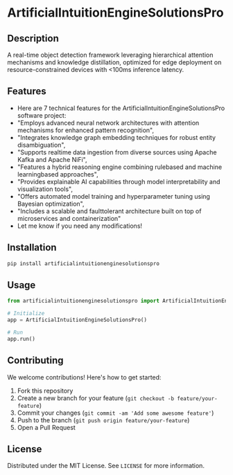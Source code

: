 # ArtificialIntuitionEngineSolutionsPro

## Description

A real-time object detection framework leveraging hierarchical attention mechanisms and knowledge distillation, optimized for edge deployment on resource-constrained devices with <100ms inference latency.

## Features

- Here are 7 technical features for the ArtificialIntuitionEngineSolutionsPro software project:
- "Employs advanced neural network architectures with attention mechanisms for enhanced pattern recognition",
- "Integrates knowledge graph embedding techniques for robust entity disambiguation",
- "Supports realtime data ingestion from diverse sources using Apache Kafka and Apache NiFi",
- "Features a hybrid reasoning engine combining rulebased and machine learningbased approaches",
- "Provides explainable AI capabilities through model interpretability and visualization tools",
- "Offers automated model training and hyperparameter tuning using Bayesian optimization",
- "Includes a scalable and faulttolerant architecture built on top of microservices and containerization"
- Let me know if you need any modifications!
## Installation

```bash
pip install artificialintuitionenginesolutionspro
```

## Usage

```python
from artificialintuitionenginesolutionspro import ArtificialIntuitionEngineSolutionsPro

# Initialize
app = ArtificialIntuitionEngineSolutionsPro()

# Run
app.run()
```

## Contributing

We welcome contributions! Here's how to get started:

1. Fork this repository
2. Create a new branch for your feature (`git checkout -b feature/your-feature`)
3. Commit your changes (`git commit -am 'Add some awesome feature'`)
4. Push to the branch (`git push origin feature/your-feature`)
5. Open a Pull Request

## License

Distributed under the MIT License. See `LICENSE` for more information.
